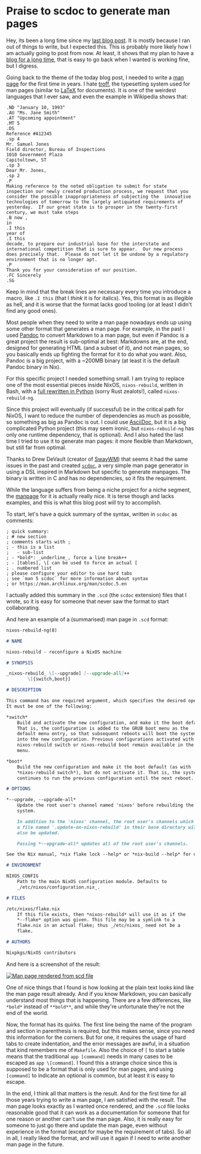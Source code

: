 # Praise to scdoc to generate man pages

Hey, its been a long time since my [last blog
post](posts/2024-10-07/01-enabling-le-audio-lc3-in-wf-1000xm5.md). It is mostly
because I ran out of things to write, but I expected this. This is probably
more likely how I am actually going to post from now. At least, it shows that
my plan to have a [blog for a long
time](/posts/2024-08-24/01-making-a-blog-for-the-next-10-years.md), that is
easy to go back when I wanted is working fine, but I digress.

Going back to the theme of the today blog post, I needed to write a [man
page](https://en.wikipedia.org/wiki/Man_page) for the first time in years. I
hate [troff](https://en.wikipedia.org/wiki/Troff), the typesetting system used
for man pages (similar to [LaTeX](https://en.wikipedia.org/wiki/LaTeX) for
documents). It is one of the weirdest languages that I ever saw, and even the
example in Wikipedia shows that:

```troff
.ND "January 10, 1993"
.AU "Ms. Jane Smith"
.AT "Upcoming appointment"
.MT 5
.DS
Reference #A12345
.sp 4
Mr. Samuel Jones
Field director, Bureau of Inspections
1010 Government Plaza
Capitoltown, ST
.sp 3
Dear Mr. Jones,
.sp 2
.P
Making reference to the noted obligation to submit for state inspection our newly created production process, we request that you consider the possible inappropriateness of subjecting the  innovative technologies of tomorrow to the largely antiquated requirements of yesterday.  If our great state is to prosper in the twenty-first century, we must take steps
.B now ,
in
.I this
year of
.I this
decade, to prepare our industrial base for the interstate and international competition that is sure to appear.  Our new process does precisely that.  Please do not let it be undone by a regulatory environment that is no longer apt.
.P
Thank you for your consideration of our position.
.FC Sincerely
.SG
```

Keep in mind that the break lines are necessary every time you introduce a
macro, like `.I this` (that I _think_ it is for italics). Yes, this format is
as illegible as hell, and it is worse that the format lacks good tooling (or at
least I didn't find any good ones).

Most people when they need to write a man page nowadays ends up using some
other format that generates a man page. For example, in the past I used
[Pandoc](https://pandoc.org/) to convert Markdown to a man page, but even if
Pandoc is a great project the result is sub-optimal at best: Markdowns are, at
the end, designed for generating HTML (and a subset of it), and not man pages,
so you basically ends up fighting the format for it to do what you want.
Also, Pandoc is a big project, with a ~200MB binary (at least it is the default
Pandoc binary in Nix).

For this specific project I needed something small. I am trying to replace one
of the most essential pieces inside NixOS, `nixos-rebuild`, written in Bash,
with a [full rewritten in
Python](https://discourse.nixos.org/t/nixos-rebuild-ng-a-nixos-rebuild-rewrite/55606/)
(sorry Rust zealots!), called `nixos-rebuild-ng`.

Since this project will eventually (if successful) be in the critical path for
NixOS, I want to reduce the number of dependencies as much as possible, so
something as big as Pandoc is out. I could use
[AsciiDoc](https://asciidoc.org/), but it is a big complicated Python project
(this may seem ironic, but `nixos-rebuild-ng` has only one runtime dependency,
that is optional). And I also hated the last time I tried to use it to generate
man pages: it more flexible than Markdown, but still far from optimal.

Thanks to Drew DeVault (creator of [SwayWM](https://swaywm.org/)) that seems it
had the same issues in the past and created
[`scdoc`](https://drewdevault.com/2018/05/13/scdoc.html), a very simple man
page generator in using a DSL inspired in Markdown but specific to generate
manpages. The binary is written in C and has no dependencies, so it fits the
requirement.

While the language suffers from being a niche project for a niche segment, the
[manpage](https://man.archlinux.org/man/scdoc.5.en) for it is actually really
nice. It is terse though and lacks examples, and this is what this blog post
will try to accomplish.

To start, let's have a quick summary of the syntax, written in `scdoc` as
comments:

```scdoc
; quick summary:
; # new section
; comments starts with ;
; - this is a list
; 	- sub-list
; - *bold*: _underline_, force a line break++
; - [tables], \[ can be used to force an actual [
; . numbered list
; please configure your editor to use hard tabs
; see `man 5 scdoc` for more information about syntax
; or https://man.archlinux.org/man/scdoc.5.en
```

I actually added this summary in the `.scd` (the `scdoc` extension) files that
I wrote, so it is easy for someone that never saw the format to start
collaborating.

And here an example of a (summarised) man page in `.scd` format:

```markdown
nixos-rebuild-ng(8)

# NAME

nixos-rebuild - reconfigure a NixOS machine

# SYNOPSIS

_nixos-rebuild_ \[--upgrade] [--upgrade-all]++
		\[{switch,boot}]

# DESCRIPTION

This command has one required argument, which specifies the desired operation.
It must be one of the following:

*switch*
	Build and activate the new configuration, and make it the boot default.
	That is, the configuration is added to the GRUB boot menu as the
	default menu entry, so that subsequent reboots will boot the system
	into the new configuration. Previous configurations activated with
	nixos-rebuild switch or nixos-rebuild boot remain available in the GRUB
	menu.

*boot*
	Build the new configuration and make it the boot default (as with
	*nixos-rebuild switch*), but do not activate it. That is, the system
	continues to run the previous configuration until the next reboot.

# OPTIONS

*--upgrade, --upgrade-all*
	Update the root user's channel named 'nixos' before rebuilding the
	system.

	In addition to the 'nixos' channel, the root user's channels which have
	a file named '.update-on-nixos-rebuild' in their base directory will
	also be updated.

	Passing *--upgrade-all* updates all of the root user's channels.

See the Nix manual, *nix flake lock --help* or *nix-build --help* for details.

# ENVIRONMENT

NIXOS_CONFIG
	Path to the main NixOS configuration module. Defaults to
	_/etc/nixos/configuration.nix_.

# FILES

/etc/nixos/flake.nix
	If this file exists, then *nixos-rebuild* will use it as if the
	*--flake* option was given. This file may be a symlink to a
	flake.nix in an actual flake; thus _/etc/nixos_ need not be a
	flake.

# AUTHORS

Nixpkgs/NixOS contributors
```

And here is a screenshot of the result:

[![Man page rendered from scd
file](/posts/2024-12-04/2024-12-04-230955_hyprshot.png)](/posts/2024-12-04/2024-12-04-230955_hyprshot.png)

One of nice things that I found is how looking at the plain text looks kind
like the man page result already. And if you know Markdown, you can basically
understand most things that is happening. There are a few differences, like
`*bold*` instead of `**bold**`, and while they're unfortunate they're not the
end of the world.

Now, the format has its quirks. The first line being the name of the program
and section in parenthesis is required, but this makes sense, since you need
this information for the corners. But for one, it requires the usage of hard
tabs to create indentation, and the error messages are awful, in a situation
that kind remembers me of `Makefile`. Also the choice of `[` to start a table
means that the traditional `app [command]` needs in many cases to be escaped as
`app \[command]`. I found this a strange choice since this is supposed to be a
format that is only used for man pages, and using `[command]` to indicate an
optional is common, but at least it is easy to escape.

In the end, I think all that matters is the result. And for the first time for
all those years trying to write a man page, I am satisfied with the result. The
man page looks exactly as I wanted once rendered, and the `.scd` file looks
reasonable good that it can work as a documentation for someone that for one
reason or another can't use the man page. Also, it is really easy for someone
to just go there and update the man page, even without experience in the format
(except for maybe the requirement of tabs). So all in all, I really liked the
format, and will use it again if I need to write another man page in the
future.
